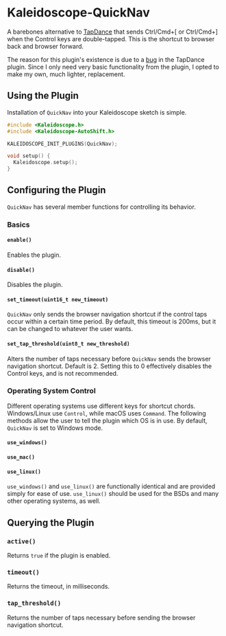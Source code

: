 # Kaleidoscope-QuickNav

A barebones alternative to [TapDance](https://github.com/keyboardio/Kaleidoscope-TapDance) that sends Ctrl/Cmd+[ or Ctrl/Cmd+] when the Control keys are double-tapped. This is the shortcut to browser back and browser forward.

The reason for this plugin's existence is due to a [bug](https://github.com/keyboardio/Kaleidoscope/issues/571) in the TapDance plugin. Since I only need very basic functionality from the plugin, I opted to make my own, much lighter, replacement.

## Using the Plugin

Installation of `QuickNav` into your Kaleidoscope sketch is simple.

```c++
#include <Kaleidoscope.h>
#include <Kaleidoscope-AutoShift.h>

KALEIDOSCOPE_INIT_PLUGINS(QuickNav);

void setup() {
  Kaleidoscope.setup();
}
```

## Configuring the Plugin

`QuickNav` has several member functions for controlling its behavior.

### Basics

#### `enable()`

Enables the plugin.

#### `disable()`

Disables the plugin.

#### `set_timeout(uint16_t new_timeout)`

`QuickNav` only sends the browser navigation shortcut if the control taps occur within a certain time period. By default, this timeout is 200ms, but it can be changed to whatever the user wants.

#### `set_tap_threshold(uint8_t new_threshold)`

Alters the number of taps necessary before `QuickNav` sends the browser navigation shortcut. Default is 2. Setting this to 0 effectively disables the Control keys, and is not recommended.

### Operating System Control

Different operating systems use different keys for shortcut chords. Windows/Linux use `Control`, while macOS uses `Command`. The following methods allow the user to tell the plugin which OS is in use. By default, `QuickNav` is set to Windows mode.

#### `use_windows()`

#### `use_mac()`

#### `use_linux()`

`use_windows()` and `use_linux()` are functionally identical and are provided simply for ease of use. `use_linux()` should be used for the BSDs and many other operating systems, as well.

## Querying the Plugin

### `active()`

Returns `true` if the plugin is enabled.


### `timeout()`

Returns the timeout, in milliseconds.

### `tap_threshold()`

Returns the number of taps necessary before sending the browser navigation shortcut.
